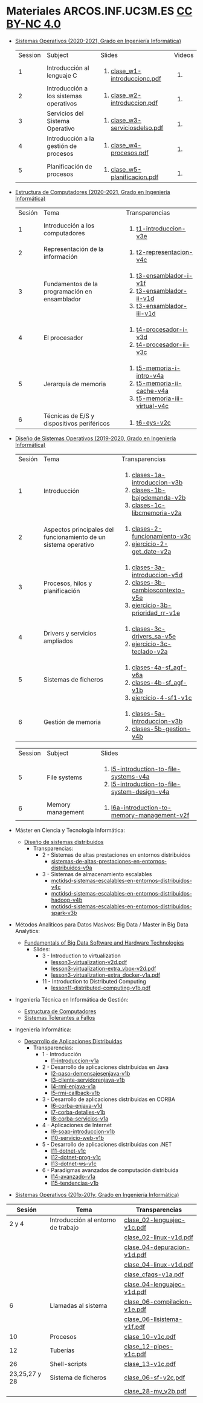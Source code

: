 # Materiales ARCOS.INF.UC3M.ES [CC BY-NC 4.0](http://creativecommons.org/licenses/by-nc/4.0/) 

* [Sistemas Operativos (2020-2021, Grado en Ingeniería Informática)](http://www.arcos.inf.uc3m.es/~infoso/)

<html>
 <ul>
 <table>
  <tr>
      <td>Session</td><td>Subject</td><td>Slides</td><td>Videos</td>
  </tr>
  <tr><td>1</td><td>Introducción al lenguaje C </td>
      <td><ol type="1">
        <li> <a href="https://acaldero.github.io/slides/GII_Sistemas_Operativos/clase_w1-introduccionc.pdf">clase_w1-introduccionc.pdf</a>
      </ul></td>
      <td><ol type="1">
        <li>
      </ul></td>
  </tr>
  <tr><td>2</td><td>Introducción a los sistemas operativos</td>
      <td><ol type="1">
        <li> <a href="https://acaldero.github.io/slides/GII_Sistemas_Operativos/clase_w2-introduccion.pdf">clase_w2-introduccion.pdf</a>
      </ul></td>
      <td><ol type="1">
        <li>
      </ul></td>
  </tr>
  <tr><td>3</td><td>Servicios del Sistema Operativo </td>
      <td><ol type="1">
        <li> <a href="https://acaldero.github.io/slides/GII_Sistemas_Operativos/clase_w3-serviciosdelso.pdf">clase_w3-serviciosdelso.pdf</a>
      </ul></td>
      <td><ol type="1">
        <li>
      </ul></td>
  </tr>
  <tr><td>4</td><td>Introducción a la gestión de procesos</td>
      <td><ol type="1">
        <li> <a href="https://acaldero.github.io/slides/GII_Sistemas_Operativos/clase_w4-procesos.pdf">clase_w4-procesos.pdf</a>
      </ul></td>
      <td><ol type="1">
        <li>
      </ul></td>
  </tr>
  <tr><td>5</td><td>Planificación de procesos</td>
      <td><ol type="1">
        <li> <a href="https://acaldero.github.io/slides/GII_Sistemas_Operativos/clase_w5-planificacion.pdf">clase_w5-planificacion.pdf</a>
      </ul></td>
      <td><ol type="1">
        <li>
      </ul></td>
  </tr>
 </table>
 </ul>
</html>


* [Estructura de Computadores (2020-2021, Grado en Ingeniería Informática)](http://www.arcos.inf.uc3m.es/~infoec/)

<html>
 <ul>
 <table>
  <tr><td>Sesión</td><td>Tema</td><td>Transparencias</td></tr>
  <tr><td>1</td><td>Introducción a los computadores</td>
      <td><ol type="1">
        <li> <a href="https://acaldero.github.io/slides/GII_Estructura_De_Computadores/t1-introduccion-v3a.pdf">t1-introduccion-v3e</a>
      </ul></td>
  </tr>
  <tr><td>2</td><td>Representación de la información</td>
      <td><ol type="1">
        <li> <a href="https://acaldero.github.io/slides/GII_Estructura_De_Computadores/t2-representacion-v4c.pdf">t2-representacion-v4c</a>
      </ul></td>
  </tr>
  <tr><td>3</td><td>Fundamentos de la programación en ensamblador</td>
      <td><ol type="1">
        <li> <a href="https://acaldero.github.io/slides/GII_Estructura_De_Computadores/t3-ensamblador-i-v1f.pdf">t3-ensamblador-i-v1f</a>
        <li> <a href="https://acaldero.github.io/slides/GII_Estructura_De_Computadores/t3-ensamblador-ii-v1d.pdf">t3-ensamblador-ii-v1d</a>
        <li> <a href="https://acaldero.github.io/slides/GII_Estructura_De_Computadores/t3-ensamblador-iii-v1d.pdf">t3-ensamblador-iii-v1d</a>
      </ul></td>
  </tr>
  <tr><td>4</td><td>El procesador </td>
      <td><ol type="1">
        <li> <a href="https://acaldero.github.io/slides/GII_Estructura_De_Computadores/t4-procesador-i-v3b.pdf">t4-procesador-i-v3d</a>
        <li> <a href="https://acaldero.github.io/slides/GII_Estructura_De_Computadores/t4-procesador-ii-v3b.pdf">t4-procesador-ii-v3c</a>
      </ul></td>
  </tr>
  <tr><td>5</td><td>Jerarquía de memoria </td>
      <td><ol type="1">
        <li> <a href="https://acaldero.github.io/slides/GII_Estructura_De_Computadores/t5-memoria-i-intro-v4a.pdf">t5-memoria-i-intro-v4a</a>
        <li> <a href="https://acaldero.github.io/slides/GII_Estructura_De_Computadores/t5-memoria-ii-cache-v4a.pdf">t5-memoria-ii-cache-v4a</a>
        <li> <a href="https://acaldero.github.io/slides/GII_Estructura_De_Computadores/t5-memoria-iii-virtual-v4c.pdf">t5-memoria-iii-virtual-v4c</a>
      </ul></td>
  </tr>
  <tr><td>6</td><td>Técnicas de E/S y dispositivos periféricos</td>
      <td><ol type="1">
        <li> <a href="https://acaldero.github.io/slides/GII_Estructura_De_Computadores/t6-eys-v2c.pdf">t6-eys-v2c</a>
      </ul></td>
  </tr>
 </table>
 </ul>
</html>


  * [Diseño de Sistemas Operativos (2019-2020, Grado en Ingeniería Informática)](http://www.arcos.inf.uc3m.es/~infodso/)

<html>
 <ul>
 <table>
  <tr><td>Sesión</td><td>Tema</td><td>Transparencias</td></tr>
  <tr><td>1</td><td>Introducción</td>
      <td><ol type="1">
        <li> <a href="https://acaldero.github.io/slides/GII_Disenyo_De_Sistemas_Operativos/clases-1a-introduccion-v3d.pdf">clases-1a-introduccion-v3b</a>
        <li> <a href="https://acaldero.github.io/slides/GII_Disenyo_De_Sistemas_Operativos/clases-1b-bajodemanda-v2b.pdf">clases-1b-bajodemanda-v2b</a>
        <li> <a href="https://acaldero.github.io/slides/GII_Disenyo_De_Sistemas_Operativos/clases-1c-libc_memoria-v2a.pdf">clases-1c-libcmemoria-v2a</a>
      </ul></td>
  </tr>
  <tr><td>2</td><td>Aspectos principales del funcionamiento de un sistema operativo</td>
      <td><ol type="1">
        <li> <a href="https://acaldero.github.io/slides/GII_Disenyo_De_Sistemas_Operativos/clases-2-funcionamiento-v3c.pdf">clases-2-funcionamiento-v3c</a>
        <li> <a href="https://acaldero.github.io/slides/GII_Disenyo_De_Sistemas_Operativos/ejercicio-2-get_date-v2a.pdf">ejercicio-2-get_date-v2a</a>
      </ul></td>
  </tr>
  <tr><td>3</td><td>Procesos, hilos y planificación</td>
      <td><ol type="1">
        <li> <a href="https://acaldero.github.io/slides/GII_Disenyo_De_Sistemas_Operativos/clases-3a-ppdsa_introduccion-v5d.pdf">clases-3a-introduccion-v5d</a>
        <li> <a href="https://acaldero.github.io/slides/GII_Disenyo_De_Sistemas_Operativos/clases-3b-ppdsa_cambioscontexto-v5e.pdf">clases-3b-cambioscontexto-v5e</a>
        <li> <a href="https://acaldero.github.io/slides/GII_Disenyo_De_Sistemas_Operativos/ejercicio-3b-prioridad_rr-v1e.pdf">ejercicio-3b-prioridad_rr-v1e</a>
      </ul></td>
  </tr>
  <tr><td>4</td><td>Drivers y servicios ampliados</td>
      <td><ol type="1">
        <li> <a href="https://acaldero.github.io/slides/GII_Disenyo_De_Sistemas_Operativos/clases-3c-ppdsa_drv_sa-v5e.pdf">clases-3c-drivers_sa-v5e</a>
        <li> <a href="https://acaldero.github.io/slides/GII_Disenyo_De_Sistemas_Operativos/ejercicio-3c-teclado-v2a.pdf">ejercicio-3c-teclado-v2a</a>
      </ul></td>
  </tr>
  <tr><td>5</td><td>Sistemas de ficheros</td>
      <td><ol type="1">
        <li> <a href="https://acaldero.github.io/slides/GII_Disenyo_De_Sistemas_Operativos/clases-4a-sf_agf-v6a.pdf">clases-4a-sf_agf-v6a</a>
        <li> <a href="https://acaldero.github.io/slides/GII_Disenyo_De_Sistemas_Operativos/clases-4b-sf_agf-v1a.pdf">clases-4b-sf_agf-v1b</a>
        <li> <a href="https://acaldero.github.io/slides/GII_Disenyo_De_Sistemas_Operativos/ejercicio-4-sf1-v1c.pdf">ejercicio-4-sf1-v1c</a>
      </ul></td>
  </tr>
  <tr><td>6</td><td>Gestión de memoria</td>
      <td><ol type="1">
        <li> <a href="https://acaldero.github.io/slides/GII_Disenyo_De_Sistemas_Operativos/clases-5a-memoria_introduccion-v3b.pdf">clases-5a-introduccion-v3b</a>
        <li> <a href="https://acaldero.github.io/slides/GII_Disenyo_De_Sistemas_Operativos/clases-5b-memoria_agf-v4b.pdf">clases-5b-gestion-v4b</a>
      </ul></td>
  </tr>
 </table>
 </ul>
</html>


<html>
 <ul>
 <table>
  <tr>
    <td>Session</td><td>Subject</td><td>Slides</td>
  </tr>
  <tr><td>5</td><td>File systems</td>
      <td><ol type="1">
        <li> <a href="http://es.slideshare.net/AlejandroCalderonMat/l5-introduction-to-file-systems-v4a">l5-introduction-to-file-systems-v4a</a>
        <li> <a href="http://es.slideshare.net/AlejandroCalderonMat/l5-introduction-to-file-system-design-v4a">l5-introduction-to-file-system-design-v4a</a>
      </ul></td>
  </tr>
  <tr><td>6</td><td>Memory management</td>
      <td><ol type="1">
        <li> <a href="http://es.slideshare.net/AlejandroCalderonMat/l6a-introduction-to-memory-management-v2f">l6a-introduction-to-memory-management-v2f</a>
      </ul></td>
  </tr>
 </table>
 </ul>
</html>


* Máster en Ciencia y Tecnología Informática:
  * [Diseño de sistemas distribuidos](http://arcos.inf.uc3m.es/~dsd/)
    * Transparencias:
      * 2 - Sistemas de altas prestaciones en entornos distribuidos
        * [sistemas-de-altas-prestaciones-en-entornos-distribuidos-v9a](https://acaldero.github.io/slides/MCYTI_Disenyo_De_Sistemas_Distribuidos/mcti-dsd-hpc-v9c.pdf)
      * 3 - Sistemas de almacenamiento escalables
        * [mctidsd-sistemas-escalables-en-entornos-distribuidos-v4c](https://acaldero.github.io/slides/MCYTI_Disenyo_De_Sistemas_Distribuidos/mcti-dsd-se-v5b.pdf)
        * [mctidsd-sistemas-escalables-en-entornos-distribuidos-hadoop-v4b](https://acaldero.github.io/slides/MCYTI_Disenyo_De_Sistemas_Distribuidos/mcti-dsd-se-hadoop-v4b.pdf)
        * [mctidsd-sistemas-escalables-en-entornos-distribuidos-spark-v3b](https://acaldero.github.io/slides/MCYTI_Disenyo_De_Sistemas_Distribuidos/mcti-dsd-se-spark-v3b.pdf)

* Métodos Analíticos para Datos Masivos: Big Data / Master in Big Data Analytics:
  * [Fundamentals of Big Data Software and Hardware Technologies](http://arcos.inf.uc3m.es/~dsd/)
    * Slides:
      * 3 - Introduction to virtualization
        * [lesson3-virtualization-v2d.pdf](https://acaldero.github.io/slides/MADMBD_Fundamentals_of_Big_Data_Software_and_Hardware_Technologies/lesson3-virtualization-v2d.pdf)
        * [lesson3-virtualization-extra_vbox-v2d.pdf](https://acaldero.github.io/slides/MADMBD_Fundamentals_of_Big_Data_Software_and_Hardware_Technologies/lesson3-virtualization-extra_vbox-v2d.pdf)
        * [lesson3-virtualization-extra_docker-v1a.pdf](https://acaldero.github.io/slides/MADMBD_Fundamentals_of_Big_Data_Software_and_Hardware_Technologies/lesson3-virtualization-extra_docker-v1a.pdf)
      * 11 - Introduction to Distributed Computing
        * [lesson11-distributed-computing-v1b.pdf](https://acaldero.github.io/slides/MADMBD_Fundamentals_of_Big_Data_Software_and_Hardware_Technologies/lesson4-intro-cloud-v2f.pdf)

* Ingeniería Técnica en Informática de Gestión:
  * [Estructura de Computadores](http://www.arcos.inf.uc3m.es/~ec/)
  * [Sistemas Tolerantes a Fallos](http://www.arcos.inf.uc3m.es/~stf/)

* Ingeniería Informática:
  * [Desarrollo de Aplicaciones Distribuidas](http://www.arcos.inf.uc3m.es/~dad/)
    * Transparencias:
      * 1 - Introducción
        * [l1-introduccion-v1a](https://acaldero.github.io/slides/II_Desarrollo_De_Aplicacones_Distribuidas/L1-introduccion-v1a.pdf)
      * 2 - Desarrollo de aplicaciones distribuidas en Java
        * [l2-paso-demensajesenjava-v1b](https://acaldero.github.io/slides/II_Desarrollo_De_Aplicacones_Distribuidas/L2-paso_de_mensajes_en_java-v1b.pdf)
        * [l3-cliente-servidorenjava-v1b](https://acaldero.github.io/slides/II_Desarrollo_De_Aplicacones_Distribuidas/L3-cliente_servidor_en_java-v1b.pdf)
        * [l4-rmi-enjava-v1a](https://acaldero.github.io/slides/II_Desarrollo_De_Aplicacones_Distribuidas/L4-rmi_en_java-v1a.pdf)
        * [l5-rmi-callback-v1b](https://acaldero.github.io/slides/II_Desarrollo_De_Aplicacones_Distribuidas/L5-rmi_callback-v1b.pdf)
      * 3 - Desarrollo de aplicaciones distribuidas en CORBA
        * [l6-corba-enjava-v1d](https://acaldero.github.io/slides/II_Desarrollo_De_Aplicacones_Distribuidas/L6-corba_en_java-v1d.pdf)
        * [l7-corba-detalles-v1b](https://acaldero.github.io/slides/II_Desarrollo_De_Aplicacones_Distribuidas/L7-corba_detalles-v1c.pdf)
        * [l8-corba-servicios-v1a](https://acaldero.github.io/slides/II_Desarrollo_De_Aplicacones_Distribuidas/L8-corba_servicios-v1a.pdf)
      * 4 - Aplicaciones de Internet
        * [l9-soap-introduccion-v1b](https://acaldero.github.io/slides/II_Desarrollo_De_Aplicacones_Distribuidas/L9-soap_introduccion-v1b.pdf)
        * [l10-servicio-web-v1b](https://acaldero.github.io/slides/II_Desarrollo_De_Aplicacones_Distribuidas/L10-servicio_web-v1b.pdf)
      * 5 - Desarrollo de aplicaciones distribuidas con .NET
        * [l11-dotnet-v1c](https://acaldero.github.io/slides/II_Desarrollo_De_Aplicacones_Distribuidas/L11-dotnet-v1c.pdf)
        * [l12-dotnet-prog-v1c](https://acaldero.github.io/slides/II_Desarrollo_De_Aplicacones_Distribuidas/L12-dotnet_prog-v1c.pdf)
        * [l13-dotnet-ws-v1c](https://acaldero.github.io/slides/II_Desarrollo_De_Aplicacones_Distribuidas/L13-dotnet_ws-v1c.pdf)
      * 6 - Paradigmas avanzados de computación distribuida
        * [l14-avanzado-v1a](https://acaldero.github.io/slides/II_Desarrollo_De_Aplicacones_Distribuidas/L14-avanzado-v1a.pdf)
        * [l15-tendencias-v1b](https://acaldero.github.io/slides/II_Desarrollo_De_Aplicacones_Distribuidas/L15-tendencias-v1b.pdf)

* [Sistemas Operativos (201x-201y, Grado en Ingeniería Informática)](http://www.arcos.inf.uc3m.es/~infoso/)

| Sesión 	      | Tema                                       	| Transparencias                                                                                                           	|  
|--------------	|--------------------------------------------	|--------------------------------------------------------------------------------------------------------------------------	| 
| 2 y 4        	| Introducción al entorno de trabajo         	| [clase_02-lenguajec-v1c.pdf](https://acaldero.github.io/slides/GII_Sistemas_Operativos/clase_02-lenguajec-v1c.pdf)        | 
|        	      |                                            	| [clase_02-linux-v1d.pdf](https://acaldero.github.io/slides/GII_Sistemas_Operativos/clase_02-linux-v1d.pdf)                | 
|        	      |                                            	| [clase_04-depuracion-v1d.pdf](https://acaldero.github.io/slides/GII_Sistemas_Operativos/clase_04-depuracion-v1d.pdf)      | 
|        	      |                                            	| [clase_04-linux-v1d.pdf](https://acaldero.github.io/slides/GII_Sistemas_Operativos/clase_04-linux-v1d.pdf)                | 
|        	      |                                            	| [clase_cfaqs-v1a.pdf](https://acaldero.github.io/slides/GII_Sistemas_Operativos/clase_cfaqs-v1a.pdf)                      | 
|              	|                                            	| [clase_04-lenguajec-v1d.pdf](https://acaldero.github.io/slides/GII_Sistemas_Operativos/clase_04-lenguajec-v1d.pdf)        | 
| 6            	| Llamadas al sistema                        	| [clase_06-compilacion-v1e.pdf](https://acaldero.github.io/slides/GII_Sistemas_Operativos/clase_06-compilacion-v1e.pdf)    |  
|              	|                                            	| [clase_06-llsistema-v1f.pdf](https://acaldero.github.io/slides/GII_Sistemas_Operativos/clase_06-llsistema-v1f.pdf)        |  
| 10     	      | Procesos                                   	| [clase_10-v1c.pdf](https://acaldero.github.io/slides/GII_Sistemas_Operativos/clase_10-v1c.pdf)                            | 
| 12           	| Tuberías                                   	| [clase_12-pipes-v1c.pdf](https://acaldero.github.io/slides/GII_Sistemas_Operativos/clase_12-pipes-v1c.pdf)                | 
| 26           	| Shell-scripts                              	| [clase_13-v1c.pdf](https://acaldero.github.io/slides/GII_Sistemas_Operativos/clase_13-v1c.pdf)                            |  
| 23,25,27 y 28	| Sistema de ficheros                        	| [clase_06-sf-v2c.pdf](https://acaldero.github.io/slides/GII_Sistemas_Operativos/clase_06-sf-v2c.pdf)                      | 
|              	|                                            	| [clase_28-mv_v2b.pdf](https://acaldero.github.io/slides/GII_Sistemas_Operativos/clase_28-mv_v2b.pdf)                      | 

